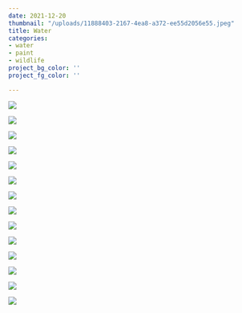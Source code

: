 ```yaml
---
date: 2021-12-20
thumbnail: "/uploads/11888403-2167-4ea8-a372-ee55d2056e55.jpeg"
title: Water
categories:
- water
- paint
- wildlife
project_bg_color: ''
project_fg_color: ''

---
```

![](/uploads/img-20200518-wa0003.jpeg)

![](/uploads/b38c403d-fb5a-4666-b991-bd7e028925b9.jpeg)

![](/uploads/img-20200610-wa0001.jpeg)

![](/uploads/3708636c-d6eb-4873-a2ea-0f7e47c7eee1.jpeg)

![](/uploads/6212665f-58a9-4dbd-90bd-69ec757f44dd.jpeg)

![](/uploads/c2d003e3-23a5-48bd-b8b6-3a2c93a6f386.jpeg)

![](/uploads/838798d9-8fa0-4134-8546-2c7d931aa15e.jpeg)

![](/uploads/c20ebecf-871c-43ac-8e88-b6e68b56ca0a.jpeg)

![](/uploads/6f6cd1e8-6910-4f69-adc4-732af610ea90.jpeg)

![](/uploads/0e98c548-1525-4a0a-a5b0-8075ba2549e8.jpeg)

![](/uploads/11888403-2167-4ea8-a372-ee55d2056e55.jpeg)

![](/uploads/08cc03ad-84ce-41ba-82eb-8e29c4db078a.jpeg)

![](/uploads/fb8a7106-519a-452f-b6cf-7bd668d5f00c.jpeg)

![](/uploads/3cd3007d-33c5-4a0d-8b0b-270ac850354d.jpeg)